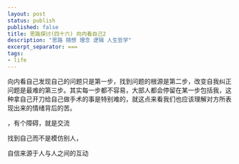 ```yaml
---
layout: post
status: publish
published: false
title: 思路探讨(四十六) 向内看自己2
description: "思路 随想 理念 逻辑 人生哲学"
excerpt_separator: ===
tags:
- life
---
```


向内看自己发现自己的问题只是第一步，找到问题的根源是第二步，改变自我纠正问题是最难的第三步。其实每一步都不容易，大部人都会停留在某一步包括我，这种拿自己开刀给自己做手术的事是特别难的，就这点来看我们也应该理解对方所表现出来的情绪背后的苦。

，有个障碍，就是交流

找到自己而不是模仿别人，


自信来源于人与人之间的互动


